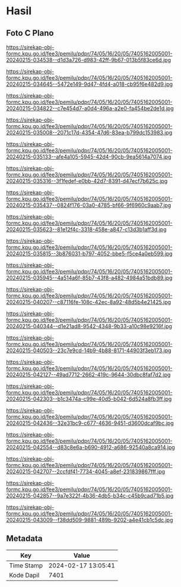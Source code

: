 # Hasil

## Foto C Plano

https://sirekap-obj-formc.kpu.go.id/fee3/pemilu/pdpr/74/05/16/20/05/7405162005001-20240215-034538--d1d3a726-d983-42ff-9b67-013b5f83ce6d.jpg

https://sirekap-obj-formc.kpu.go.id/fee3/pemilu/pdpr/74/05/16/20/05/7405162005001-20240215-034645--5472e149-9d47-4fd4-a018-cb95f6e482d9.jpg

https://sirekap-obj-formc.kpu.go.id/fee3/pemilu/pdpr/74/05/16/20/05/7405162005001-20240215-034822--c7e454d7-a0d4-496a-a2e0-fa454be2de1d.jpg

https://sirekap-obj-formc.kpu.go.id/fee3/pemilu/pdpr/74/05/16/20/05/7405162005001-20240215-035008--2071c17d-4354-47d6-83ea-b799dc153983.jpg

https://sirekap-obj-formc.kpu.go.id/fee3/pemilu/pdpr/74/05/16/20/05/7405162005001-20240215-035133--afe4a105-5945-42d4-90cb-9ea5614a7074.jpg

https://sirekap-obj-formc.kpu.go.id/fee3/pemilu/pdpr/74/05/16/20/05/7405162005001-20240215-035316--3f1fedef-e0bb-42d7-8391-d47ecf7b625c.jpg

https://sirekap-obj-formc.kpu.go.id/fee3/pemilu/pdpr/74/05/16/20/05/7405162005001-20240215-035437--0824f176-03a0-4785-bf66-9f6960c9aab7.jpg

https://sirekap-obj-formc.kpu.go.id/fee3/pemilu/pdpr/74/05/16/20/05/7405162005001-20240215-035623--81e12f4c-3318-458e-a847-c13d3b1aff3d.jpg

https://sirekap-obj-formc.kpu.go.id/fee3/pemilu/pdpr/74/05/16/20/05/7405162005001-20240215-035815--3b876031-b797-4052-bbe5-f5ce4a0eb599.jpg

https://sirekap-obj-formc.kpu.go.id/fee3/pemilu/pdpr/74/05/16/20/05/7405162005001-20240215-035945--4a514a6f-85b7-43f8-a482-4984a51bdb89.jpg

https://sirekap-obj-formc.kpu.go.id/fee3/pemilu/pdpr/74/05/16/20/05/7405162005001-20240215-040207--c87116fe-108c-42ec-8a92-48d5b4e21425.jpg

https://sirekap-obj-formc.kpu.go.id/fee3/pemilu/pdpr/74/05/16/20/05/7405162005001-20240215-040344--d1e21ad8-9542-4348-9b33-a10c98e9216f.jpg

https://sirekap-obj-formc.kpu.go.id/fee3/pemilu/pdpr/74/05/16/20/05/7405162005001-20240215-040503--23c7e9cd-14b9-4b88-8171-44903f3eb173.jpg

https://sirekap-obj-formc.kpu.go.id/fee3/pemilu/pdpr/74/05/16/20/05/7405162005001-20240215-042127--49ad7712-2662-419c-9644-30dbc8faf7d2.jpg

https://sirekap-obj-formc.kpu.go.id/fee3/pemilu/pdpr/74/05/16/20/05/7405162005001-20240215-042303--b1c3474a-c99e-40d5-b042-6d524a8fb3ff.jpg

https://sirekap-obj-formc.kpu.go.id/fee3/pemilu/pdpr/74/05/16/20/05/7405162005001-20240215-042436--32e31bc9-c677-4636-9451-d3600dcaf9bc.jpg

https://sirekap-obj-formc.kpu.go.id/fee3/pemilu/pdpr/74/05/16/20/05/7405162005001-20240215-042554--d83c8e6a-b690-4912-a686-92540a8ca914.jpg

https://sirekap-obj-formc.kpu.go.id/fee3/pemilu/pdpr/74/05/16/20/05/7405162005001-20240215-042707--2ccfdf41-7734-4045-a8ef-231839867fff.jpg

https://sirekap-obj-formc.kpu.go.id/fee3/pemilu/pdpr/74/05/16/20/05/7405162005001-20240215-042857--9a7e322f-4b36-4db5-b34c-c45b9cad71b5.jpg

https://sirekap-obj-formc.kpu.go.id/fee3/pemilu/pdpr/74/05/16/20/05/7405162005001-20240215-043009--f38dd509-9881-489b-9202-a4e41cb1c5dc.jpg


## Metadata

| Key        | Value               |
| ---------- | ------------------- |
| Time Stamp | 2024-02-17 13:05:41 |
| Kode Dapil | 7401                |



